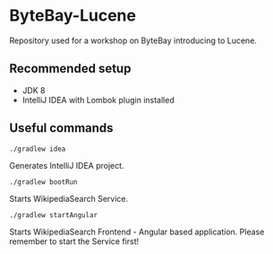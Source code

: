 # ByteBay-Lucene
 Repository used for a workshop on ByteBay introducing to Lucene.

## Recommended setup
- JDK 8
- IntelliJ IDEA with Lombok plugin installed

## Useful commands
```
./gradlew idea
```
Generates IntelliJ IDEA project.
```
./gradlew bootRun
```
Starts WikipediaSearch Service.
```
./gradlew startAngular
```
Starts WikipediaSearch Frontend - Angular based application. Please remember to start the Service first!
  
